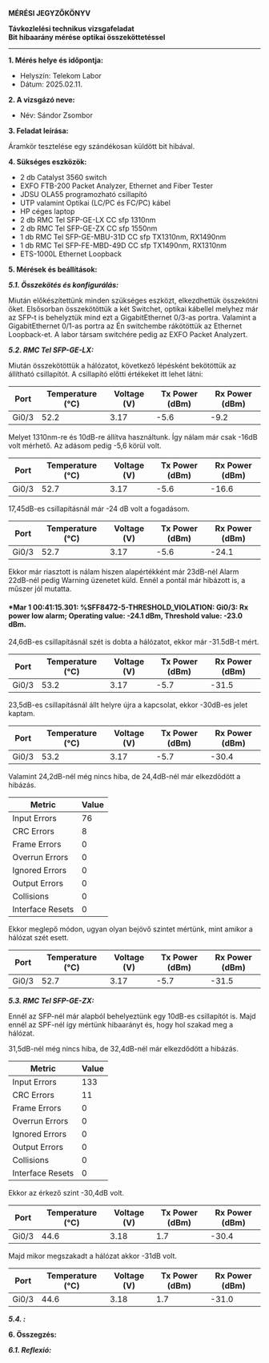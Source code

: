 **MÉRÉSI JEGYZŐKÖNYV**

**Távkozlelési technikus vizsgafeladat**  
**Bit hibaarány mérése optikai összeköttetéssel**

---

**1. Mérés helye és időpontja:**  
- Helyszín: Telekom Labor
- Dátum: 2025.02.11.


**2. A vizsgázó neve:**  
- Név: Sándor Zsombor

**3. Feladat leírása:**

Áramkör tesztelése egy szándékosan küldött bit hibával.

**4. Sükséges eszközök:**  

- 2 db Catalyst 3560 switch
- EXFO FTB-200 Packet Analyzer, Ethernet and Fiber Tester
- JDSU OLA55 programozható csillapító
- UTP valamint Optikai (LC/PC és FC/PC) kábel
- HP céges laptop
- 2 db RMC Tel SFP-GE-LX CC sfp 1310nm
- 2 db RMC Tel SFP-GE-ZX CC sfp 1550nm
- 1 db RMC Tel SFP-GE-MBU-31D CC sfp TX1310nm, RX1490nm
- 1 db RMC Tel SFP-FE-MBD-49D CC sfp TX1490nm, RX1310nm
- ETS-1000L Ethernet Loopback

**5. Mérések és beállítások:**

***5.1. Összekötés és konfigurálás:***

Miután előkészítettünk minden szükséges eszközt, elkezdhettük összekötni őket. Elsősorban összekötöttük a két Switchet, optikai kábellel melyhez már az SFP-t is behelyztük mind ezt a GigabitEthernet 0/3-as portra. Valamint a GigabitEthernet 0/1-as portra az Én switchembe rákötöttük az Ethernet Loopback-et. A labor társam switchére pedig az EXFO Packet Analyzert.

***5.2. RMC Tel SFP-GE-LX:***

Miután összekötöttük a hálózatot, következő lépésként bekötöttük az állítható csillapítót. A csillapító előtti értékeket itt lehet látni:

| Port  | Temperature (°C) | Voltage (V) | Tx Power (dBm) | Rx Power (dBm) |
|-------|----------------|------------|---------------|---------------|
| Gi0/3 | 52.2          | 3.17       | -5.6          | -9.2          |

Melyet 1310nm-re és 10dB-re állítva használtunk. Így nálam már csak -16dB volt mérhető. Az adásom pedig -5,6 körül volt.

| Port  | Temperature (°C) | Voltage (V) | Tx Power (dBm) | Rx Power (dBm) |
|-------|----------------|------------|---------------|---------------|
| Gi0/3 | 52.7          | 3.17       | -5.6          | -16.6         |

17,45dB-es csillapításnál már -24 dB volt a fogadásom.

| Port  | Temperature (°C) | Voltage (V) | Tx Power (dBm) | Rx Power (dBm) |
|-------|----------------|------------|---------------|---------------|
| Gi0/3 | 52.7          | 3.17       | -5.6          | -24.1         |

Ekkor már riasztott is nálam hiszen alapértékként már 23dB-nél Alarm 22dB-nél pedig Warning üzenetet küld. Ennél a pontál már hibázott is, a műszer jól mutatta. 

#### *Mar  1 00:41:15.301: %SFF8472-5-THRESHOLD_VIOLATION: Gi0/3: Rx power low alarm; Operating value: -24.1 dBm, Threshold value: -23.0 dBm.

24,6dB-es csillapításnál szét is dobta a hálózatot, ekkor már -31.5dB-t mért.

| Port  | Temperature (°C) | Voltage (V) | Tx Power (dBm) | Rx Power (dBm) |
|-------|----------------|------------|---------------|---------------|
| Gi0/3 | 53.2          | 3.17       | -5.7          | -31.5         |

23,5dB-es csillapításnál állt helyre újra a kapcsolat, ekkor -30dB-es jelet kaptam.

| Port  | Temperature (°C) | Voltage (V) | Tx Power (dBm) | Rx Power (dBm) |
|-------|----------------|------------|---------------|---------------|
| Gi0/3 | 53.2          | 3.17       | -5.7          | -30.4         |

Valamint 24,2dB-nél még nincs hiba, de 24,4dB-nél már elkezdődött a hibázás.

| Metric            | Value |
|------------------|-------|
| Input Errors     | 76    |
| CRC Errors       | 8     |
| Frame Errors     | 0     |
| Overrun Errors   | 0     |
| Ignored Errors   | 0     |
| Output Errors    | 0     |
| Collisions       | 0     |
| Interface Resets | 0     |

Ekkor meglepő módon, ugyan olyan bejövő szintet mértünk, mint amikor a hálózat szét esett.

| Port  | Temperature (°C) | Voltage (V) | Tx Power (dBm) | Rx Power (dBm) |
|-------|----------------|------------|---------------|---------------|
| Gi0/3 | 52.7          | 3.17       | -5.7          | -31.5         |



***5.3. RMC Tel SFP-GE-ZX:***

Ennél az SFP-nél már alapból behelyeztünk egy 10dB-es csillapítót is. Majd ennél az SPF-nél így mértünk hibaarányt és, hogy hol szakad meg a hálózat.

31,5dB-nél még nincs hiba, de 32,4dB-nél már elkezdődött a hibázás.

| Metric            | Value |
|------------------|-------|
| Input Errors     | 133   |
| CRC Errors       | 11    |
| Frame Errors     | 0     |
| Overrun Errors   | 0     |
| Ignored Errors   | 0     |
| Output Errors    | 0     |
| Collisions       | 0     |
| Interface Resets | 0     |

Ekkor az érkező szint -30,4dB volt.

| Port  | Temperature (°C) | Voltage (V) | Tx Power (dBm) | Rx Power (dBm) |
|-------|----------------|------------|---------------|---------------|
| Gi0/3 | 44.6          | 3.18       | 1.7           | -30.4         |

Majd mikor megszakadt a hálózat akkor -31dB volt.

| Port  | Temperature (°C) | Voltage (V) | Tx Power (dBm) | Rx Power (dBm) |
|-------|----------------|------------|---------------|---------------|
| Gi0/3 | 44.6          | 3.18       | 1.7           | -31.0         |

***5.4. :***



**6. Összegzés:**



***6.1. Reflexió:***
